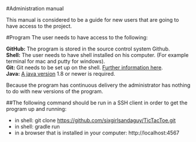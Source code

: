 #Administration manual

This manual is considered to be a guide for new users that are going to have access to the project.

#Program
The user needs to have access to the following:

**GitHub:** The program is stored in the source control system Github.</br>
**Shell:** The user needs to have shell installed on his computer. (For example terminal for mac and putty for windows).</br>
**Git:** Git needs to be set up on the shell. [Further information here](http://git-scm.com/book/en/v2/Getting-Started-Installing-Git "a Safari extension"). </br>
**Java:** [A java version](https://java.com/en/download/ "java") 1.8 or newer is required. </br>

Because the program has continuous delivery the administrator has nothing to do with new versions of the program. 

##The following command should be run in a SSH client in order to get the program up and running:
* in shell: git clone https://github.com/sixgirlsandaguy/TicTacToe.git
* in shell: gradle run
* in a browser that is installed in your computer: http://localhost:4567

